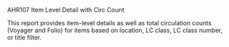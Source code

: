 AHR107
Item Level Detail with Circ Count 

This report provides item-level details as well as total circulation counts (Voyager and Folio) for items based on location, LC class, LC class number, or title filter. 
